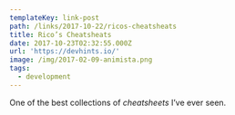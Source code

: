 ```yaml
---
templateKey: link-post
path: /links/2017-10-22/ricos-cheatsheats
title: Rico’s Cheatsheats
date: 2017-10-23T02:32:55.000Z
url: 'https://devhints.io/'
image: /img/2017-02-09-animista.png
tags:
  - development
---
```

One of the best collections of _cheatsheets_ I’ve ever seen.
